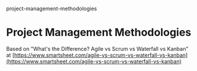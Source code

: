 project-management-methodologies
# Project Management Methodologies

Based on "What's the Difference? Agile vs Scrum vs Waterfall vs Kanban" at [https://www.smartsheet.com/agile-vs-scrum-vs-waterfall-vs-kanban](https://www.smartsheet.com/agile-vs-scrum-vs-waterfall-vs-kanban)
